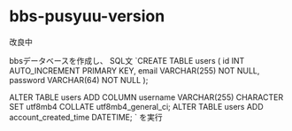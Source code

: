 # bbs-pusyuu-version

改良中

bbsデータベースを作成し、
SQL文
`CREATE TABLE users (
    id INT AUTO_INCREMENT PRIMARY KEY,
    email VARCHAR(255) NOT NULL,
    password VARCHAR(64) NOT NULL
);

ALTER TABLE users ADD COLUMN username VARCHAR(255) CHARACTER SET utf8mb4 COLLATE utf8mb4_general_ci;
ALTER TABLE users ADD account_created_time DATETIME;
`
を実行 
